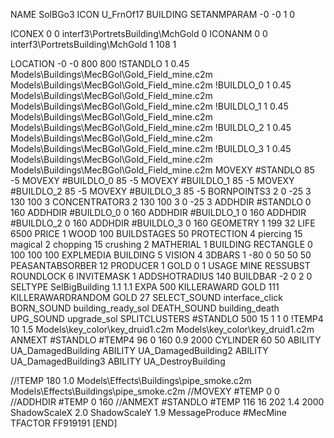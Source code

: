 NAME SolBGo3
ICON U_FrnOf17
BUILDING
SETANMPARAM -0 -0 1 0

ICONEX 0 0 interf3\PortretsBuilding\MchGold 0
ICONANM 0 0 interf3\PortretsBuilding\MchGold 1 108 1

LOCATION -0 -0 800 800
!STANDLO      1 0.45 Models\Buildings\MecBGol\Gold_Field_mine.c2m Models\Buildings\MecBGol\Gold_Field_mine.c2m
!BUILDLO_0    1 0.45 Models\Buildings\MecBGol\Gold_Field_mine.c2m Models\Buildings\MecBGol\Gold_Field_mine.c2m
!BUILDLO_1    1 0.45 Models\Buildings\MecBGol\Gold_Field_mine.c2m Models\Buildings\MecBGol\Gold_Field_mine.c2m
!BUILDLO_2    1 0.45 Models\Buildings\MecBGol\Gold_Field_mine.c2m Models\Buildings\MecBGol\Gold_Field_mine.c2m
!BUILDLO_3    1 0.45 Models\Buildings\MecBGol\Gold_Field_mine.c2m Models\Buildings\MecBGol\Gold_Field_mine.c2m
MOVEXY #STANDLO   85 -5
MOVEXY #BUILDLO_0 85 -5
MOVEXY #BUILDLO_1 85 -5
MOVEXY #BUILDLO_2 85 -5
MOVEXY #BUILDLO_3 85 -5
BORNPOINTS3 2 0 -25 3 130 100 3
CONCENTRATOR3 2 130 100 3 0 -25 3
ADDHDIR #STANDLO 0 160
ADDHDIR #BUILDLO_0 0 160
ADDHDIR #BUILDLO_1 0 160
ADDHDIR #BUILDLO_2 0 160
ADDHDIR #BUILDLO_3 0 160
GEOMETRY 1 199 32
LIFE     6500
PRICE 1 WOOD 100
BUILDSTAGES 50
PROTECTION 4 piercing 15 magical 2 chopping 15 crushing 2
MATHERIAL 1 BUILDING
RECTANGLE    0 100 100 100
EXPLMEDIA BUILDING 5
VISION 4
3DBARS 1 -80 0 50 50 50
PEASANTABSORBER 12
PRODUCER        1 GOLD 0 1
USAGE MINE
RESSUBST
ROUNDLOCK 6
INVITEMASK 1
ADDSHOTRADIUS 140
BUILDBAR -2 0 2 0
SELTYPE SelBigBuilding 1.1 1.1
EXPA 500
KILLERAWARD             GOLD 111
KILLERAWARDRANDOM       GOLD 27
SELECT_SOUND interface_click
BORN_SOUND building_ready_sol
DEATH_SOUND building_death
UPG_SOUND upgrade_sol
SPLITCLUSTERS #STANDLO 500 15 1 1 0
!TEMP4 10 1.5 Models\key_color\key_druid1.c2m Models\key_color\key_druid1.c2m
ANMEXT #STANDLO #TEMP4 96 0 160 0.9 2000
CYLINDER 60 50
ABILITY UA_DamagedBuilding
ABILITY UA_DamagedBuilding2
ABILITY UA_DamagedBuilding3
ABILITY UA_DestroyBuilding

//!TEMP 180 1.0 Models\Effects\Buildings\pipe_smoke.c2m Models\Effects\Buildings\pipe_smoke.c2m
//MOVEXY  #TEMP 0 0
//ADDHDIR #TEMP 0 160
//ANMEXT #STANDLO #TEMP 116 16 202 1.4 2000
ShadowScaleX 2.0
ShadowScaleY 1.9
MessageProduce #MecMine
TFACTOR FF919191
[END]